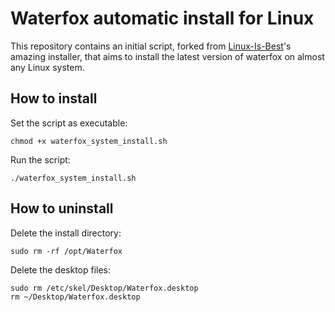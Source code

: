 # Waterfox automatic install for Linux

This repository contains an initial script, forked from [Linux-Is-Best](https://github.com/Linux-Is-Best/Firefox-automatic-install-for-Linux)'s amazing installer, that aims to install the latest version of waterfox on almost any Linux system.

## How to install

Set the script as executable:
```
chmod +x waterfox_system_install.sh
```
Run the script:
```
./waterfox_system_install.sh
```

## How to uninstall

Delete the install directory:
```
sudo rm -rf /opt/Waterfox
```
Delete the desktop files:
```
sudo rm /etc/skel/Desktop/Waterfox.desktop
rm ~/Desktop/Waterfox.desktop
```
